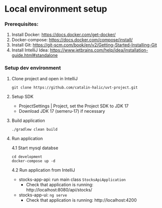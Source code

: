 # Local environment setup 

### Prerequisites:

1. Install Docker: https://docs.docker.com/get-docker/
2. Docker-compose: https://docs.docker.com/compose/install/
3. Install Git: https://git-scm.com/book/en/v2/Getting-Started-Installing-Git
4. Install IntelliJ Idea: https://www.jetbrains.com/help/idea/installation-guide.html#standalone

### Setup dev environment

1. Clone project and open in IntelliJ
    ```shell
    git clone https://github.com/catalin-halic/uvt-project.git
    ```

2. Setup SDK
   - ProjectSettings | Project, set the Project SDK to JDK 17
   - Download JDK 17 (semeru-17) if necessary

3. Build application
   
   ```shell
   ./gradlew clean build
   ```

4. Run application 

   4.1 Start mysql databse
   ```shell
   cd development
   docker-compose up -d
   ```
   
   4.2 Run application from IntelliJ
      - stocks-app-api: run main class `StocksApiApplication`
        - Check that application is running: http://localhost:8080/api/stocks/
      - stocks-app-ui: `ng serve`
        - Check that application is running: http://localhost:4200
